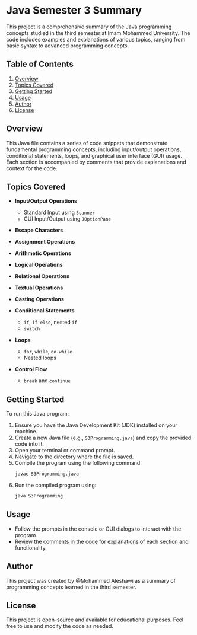 # Java Semester 3 Summary

This project is a comprehensive summary of the Java programming concepts studied in the third semester at Imam Mohammed University. The code includes examples and explanations of various topics, ranging from basic syntax to advanced programming concepts.

## Table of Contents

1. [Overview](#overview)
2. [Topics Covered](#topics-covered)
3. [Getting Started](#getting-started)
4. [Usage](#usage)
5. [Author](#author)
6. [License](#license)

## Overview

This Java file contains a series of code snippets that demonstrate fundamental programming concepts, including input/output operations, conditional statements, loops, and graphical user interface (GUI) usage. Each section is accompanied by comments that provide explanations and context for the code.

## Topics Covered

- **Input/Output Operations**
  - Standard Input using `Scanner`
  - GUI Input/Output using `JOptionPane`
  
- **Escape Characters**
  
- **Assignment Operations**

- **Arithmetic Operations**

- **Logical Operations**

- **Relational Operations**

- **Textual Operations**
  
- **Casting Operations**
  
- **Conditional Statements**
  - `if`, `if-else`, nested `if`
  - `switch`

- **Loops**
  - `for`, `while`, `do-while`
  - Nested loops

- **Control Flow**
  - `break` and `continue`

## Getting Started

To run this Java program:

1. Ensure you have the Java Development Kit (JDK) installed on your machine.
2. Create a new Java file (e.g., `S3Programming.java`) and copy the provided code into it.
3. Open your terminal or command prompt.
4. Navigate to the directory where the file is saved.
5. Compile the program using the following command:
   ```bash
   javac S3Programming.java
   ```
6. Run the compiled program using:
   ```bash
   java S3Programming
   ```

## Usage
- Follow the prompts in the console or GUI dialogs to interact with the program.
- Review the comments in the code for explanations of each section and functionality.

## Author
This project was created by @Mohammed Aleshawi as a summary of programming concepts learned in the third semester.

## License
This project is open-source and available for educational purposes. Feel free to use and modify the code as needed.


